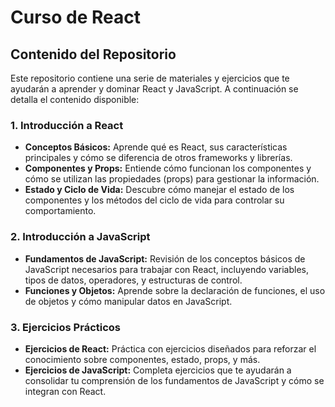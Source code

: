 # Curso de React 

## Contenido del Repositorio

Este repositorio contiene una serie de materiales y ejercicios que te ayudarán a aprender y dominar React y JavaScript. A continuación se detalla el contenido disponible:

### 1. Introducción a React

- **Conceptos Básicos:** Aprende qué es React, sus características principales y cómo se diferencia de otros frameworks y librerías.
- **Componentes y Props:** Entiende cómo funcionan los componentes y cómo se utilizan las propiedades (props) para gestionar la información.
- **Estado y Ciclo de Vida:** Descubre cómo manejar el estado de los componentes y los métodos del ciclo de vida para controlar su comportamiento.

### 2. Introducción a JavaScript

- **Fundamentos de JavaScript:** Revisión de los conceptos básicos de JavaScript necesarios para trabajar con React, incluyendo variables, tipos de datos, operadores, y estructuras de control.
- **Funciones y Objetos:** Aprende sobre la declaración de funciones, el uso de objetos y cómo manipular datos en JavaScript.

### 3. Ejercicios Prácticos

- **Ejercicios de React:** Práctica con ejercicios diseñados para reforzar el conocimiento sobre componentes, estado, props, y más.
- **Ejercicios de JavaScript:** Completa ejercicios que te ayudarán a consolidar tu comprensión de los fundamentos de JavaScript y cómo se integran con React.
